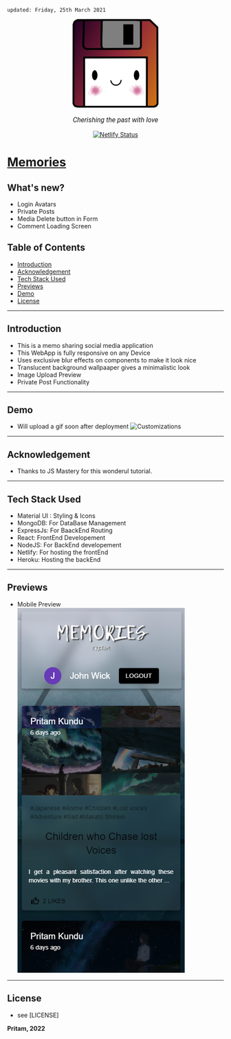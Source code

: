     updated: Friday, 25th March 2021

<div align=center>
    <a href="https://memories-pritam.netlify.app/">
        <img width=200 src="assets/icon.png" alt="Euphoria">
    </a>
    <p style="font-family: roboto, calibri; font-size:12pt; font-style:italic"> Cherishing the past with love </p>
    <a href="https://app.netlify.com/sites/memories-pritam/deploys">
    <img src="https://api.netlify.com/api/v1/badges/db24b02d-0b1f-4b4a-a07c-fe3b8318abe7/deploy-status" alt="Netlify Status">
    </a>
</div>

# [Memories](https://memories-pritam.netlify.app)

## What's new?

-   Login Avatars
-   Private Posts
-   Media Delete button in Form
-   Comment Loading Screen

## Table of Contents

-   [Introduction](#introduction)
-   [Acknowledgement](#acknowledgement)
-   [Tech Stack Used](#tech-stack-used)
-   [Previews](#previews)
-   [Demo](#demo)
-   [License](#license)

---

## Introduction

-   This is a memo sharing social media application
-   This WebApp is fully responsive on any Device
-   Uses exclusive blur effects on components to make it look nice
-   Translucent background wallpaaper gives a minimalistic look
-   Image Upload Preview
-   Private Post Functionality

---

## Demo

-   Will upload a gif soon after deployment ![Customizations](assets/demo.gif)

---

## Acknowledgement

-   Thanks to JS Mastery for this wonderul tutorial.

---

## Tech Stack Used

-   Material UI : Styling & Icons
-   MongoDB: For DataBase Management
-   ExpressJs: For BaackEnd Routing
-   React: FrontEnd Developement
-   NodeJS: For BackEnd developement
-   Netlify: For hosting the frontEnd
-   Heroku: Hosting the backEnd

---

## Previews

-   Mobile Preview  
    ![Mobile-Preview](assets/mobile-preview.png)

---

## License

-   see [LICENSE]

**Pritam, 2022**

